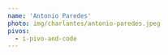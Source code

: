 ```yaml
---
name: 'Antonio Paredes'
photo: img/charlantes/antonio-paredes.jpeg
pivos:
  - i-pivo-and-code
---
```

